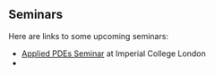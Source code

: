## Seminars

Here are links to some upcoming seminars:

* [Applied PDEs Seminar](https://www.imperial.ac.uk/ammp/seminars--events/ammp-research-group-seminars/applied-pdes-seminar/) at Imperial College London 
*